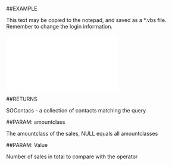 

##EXAMPLE

This text may be copied to the notepad, and saved as a *.vbs file. Remember to change the login information.

![](../../Examples/vbs/SOFind.ContactsWithNumSalesNotCompletedPeriod.vbs.txt)




##RETURNS

SOContacs - a collection of contacts matching the query





##PARAM: amountclass

The amountclass of the sales, NULL equals all amountclasses





##PARAM: Value

Number of sales in total to compare with the operator



